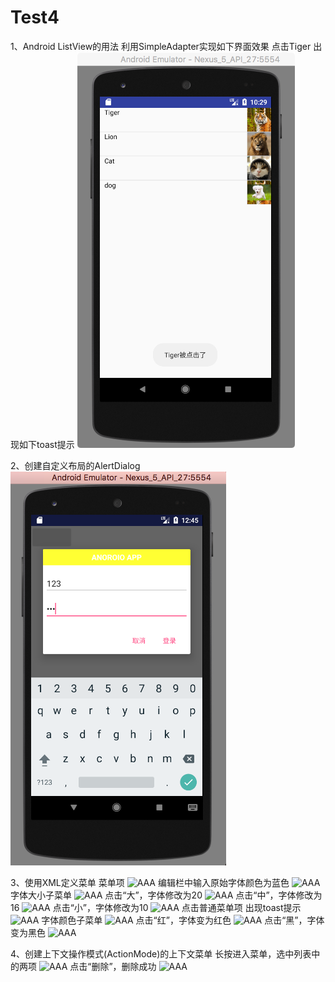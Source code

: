 # Test4
1、Android ListView的用法
利用SimpleAdapter实现如下界面效果
点击Tiger 出现如下toast提示
![AAA](https://github.com/ShenyDong/Test4/blob/master/截图/ListView.png)

2、创建自定义布局的AlertDialog
![AAA](https://github.com/ShenyDong/Test4/blob/master/截图/AlterDialog.png)

3、使用XML定义菜单
菜单项
![AAA](https://github.com/ShenyDong/Test4/blob/master/截图/菜单)
编辑栏中输入原始字体颜色为蓝色
![AAA](https://github.com/ShenyDong/Test4/blob/master/截图/原始颜色)
字体大小子菜单
![AAA](https://github.com/ShenyDong/Test4/blob/master/截图/字体大小)
点击“大”，字体修改为20
![AAA](https://github.com/ShenyDong/Test4/blob/master/截图/大)
点击“中”，字体修改为16
![AAA](https://github.com/ShenyDong/Test4/blob/master/截图/中)
点击“小”，字体修改为10
![AAA](https://github.com/ShenyDong/Test4/blob/master/截图/小)
点击普通菜单项 出现toast提示
![AAA](https://github.com/ShenyDong/Test4/blob/master/截图/普通菜单项)
字体颜色子菜单
![AAA](https://github.com/ShenyDong/Test4/blob/master/截图/字体颜色)
点击“红”，字体变为红色
![AAA](https://github.com/ShenyDong/Test4/blob/master/截图/红)
点击“黑”，字体变为黑色
![AAA](https://github.com/ShenyDong/Test4/blob/master/截图/黑)

4、创建上下文操作模式(ActionMode)的上下文菜单
长按进入菜单，选中列表中的两项
![AAA](https://github.com/ShenyDong/Test4/blob/master/截图/上下文菜单)
点击“删除”，删除成功
![AAA](https://github.com/ShenyDong/Test4/blob/master/截图/删除)




